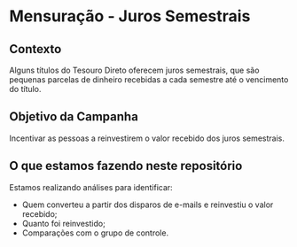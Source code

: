 # Mensuração - Juros Semestrais
## Contexto
Alguns títulos do Tesouro Direto oferecem juros semestrais, que são pequenas parcelas de dinheiro recebidas a cada semestre até o vencimento do título.

## Objetivo da Campanha
Incentivar as pessoas a reinvestirem o valor recebido dos juros semestrais.

## O que estamos fazendo neste repositório
Estamos realizando análises para identificar:
- Quem converteu a partir dos disparos de e-mails e reinvestiu o valor recebido;
- Quanto foi reinvestido;
- Comparações com o grupo de controle.
 

